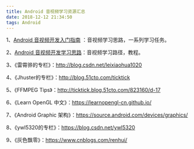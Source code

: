 ```yaml
---
title: Android 音视频学习资源汇总
date: 2018-12-12 21:34:50
tags: Android
---
```


1、[Android 音视频开发入门指南](http://blog.51cto.com/ticktick/1956269) ：音视频学习思路，一系列学习任务。

2、[Android 音视频开发学习思路](https://www.cnblogs.com/renhui/p/7452572.html)：音视频学习路径，教程。

3、《雷霄骅的专栏》：<http://blog.csdn.net/leixiaohua1020>

4、《Jhuster的专栏》：<http://blog.51cto.com/ticktick>

5、《FFMPEG Tips》：<http://ticktick.blog.51cto.com/823160/d-17>

6、《Learn OpenGL 中文》：<https://learnopengl-cn.github.io/>

7、《Android Graphic 架构》：<https://source.android.com/devices/graphics/>

8、《ywl5320的专栏》：<https://blog.csdn.net/ywl5320>

9、《灰色飘零》：https://www.cnblogs.com/renhui/

